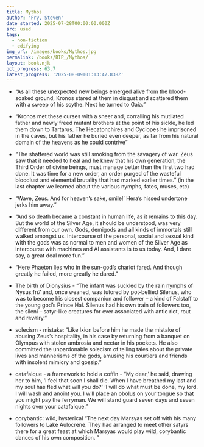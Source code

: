 ```yaml
---
title: Mythos
author: 'Fry, Steven'
date_started: 2025-07-28T00:00:00.000Z
src: used
tags:
  - non-fiction
  - edifying
img_url: /images/books/Mythos.jpg
permalink: /books/BIP_/Mythos/
layout: book.njk
pct_progress: 63.7
latest_progress: '2025-08-09T01:13:47.838Z'
---
```

* <span meta="8.3@2025-07-29T22:12:01.914Z"></span> “As all these unexpected new beings emerged alive from the blood-soaked ground, Kronos stared at them in disgust and scattered them with a sweep of his scythe. Next he turned to Gaia.”

* <span meta="8.5@2025-07-29T22:17:06.219Z"></span> “Kronos met these curses with a sneer and, corralling his mutilated father and newly freed mutant brothers at the point of his sickle, he led them down to Tartarus. The Hecatonchires and Cyclopes he imprisoned in the caves, but his father he buried even deeper, as far from his natural domain of the heavens as he could contrive”

* <span meta="15.2@2025-07-31T03:43:04.582Z"></span> “The shattered world was still smoking from the savagery of war. Zeus saw that it needed to heal and he knew that his own generation, the Third Order of divine beings, must manage better than the first two had done. It was time for a new order, an order purged of the wasteful bloodlust and elemental brutality that had marked earlier times.”
(in the last chapter we learned about the various nymphs, fates, muses, etc)

* <span meta="26.5@2025-08-02T00:55:35.162Z"></span> “Wave, Zeus. And for heaven’s sake, smile!’ Hera’s hissed undertone jerks him away.”

* <span meta="34.4@2025-08-03T21:17:57.074Z"></span> “And so death became a constant in human life, as it remains to this day. But the world of the Silver Age, it should be understood, was very different from our own. Gods, demigods and all kinds of immortals still walked amongst us. Intercourse of the personal, social and sexual kind with the gods was as normal to men and women of the Silver Age as intercourse with machines and AI assistants is to us today. And, I dare say, a great deal more fun.”

* <span meta="48.7@2025-08-08T00:53:52.347Z"></span> “Here Phaeton lies who in the sun-god’s chariot fared.
And though greatly he failed, more greatly he dared."

* <span meta="53.1@2025-08-08T20:33:48.822Z"></span> The birth of Dionysius - “The infant was suckled by the rain nymphs of Nysus;fn7 and, once weaned, was tutored by pot-bellied Silenus, who was to become his closest companion and follower – a kind of Falstaff to the young god’s Prince Hal. Silenus had his own train of followers too, the sileni – satyr-like creatures for ever associated with antic riot, rout and revelry.”

* <span meta="57.5@2025-08-09T00:12:24.241Z"></span> solecism - mistake: “Like Ixion before him he made the mistake of abusing Zeus’s hospitality, in his case by returning from a banquet on Olympus with stolen ambrosia and nectar in his pockets. He also committed the unpardonable solecism of telling tales about the private lives and mannerisms of the gods, amusing his courtiers and friends with insolent mimicry and gossip.”

* <span meta="63.7@2025-08-09T01:13:47.838Z"></span> catafalque - a framework to hold a coffin - “My dear,’ he said, drawing her to him, ‘I feel that soon I shall die. When I have breathed my last and my soul has fled what will you do?’
‘I will do what must be done, my lord. I will wash and anoint you. I will place an obolus on your tongue so that you might pay the ferryman. We will stand guard seven days and seven nights over your catafalque.”

* <span meta="63.1@2025-08-09T02:58:01.490Z"></span> corybantic: wild, hysterical “The next day Marsyas set off with his many followers to Lake Aulocrene. They had arranged to meet other satyrs there for a great feast at which Marsyas would play wild, corybantic dances of his own composition. ”
